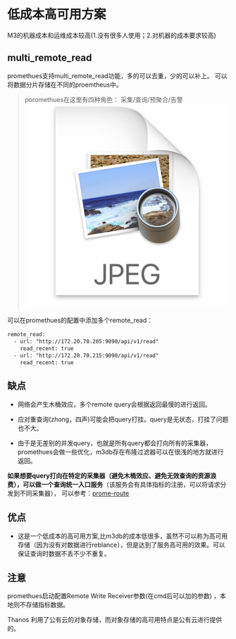 # 低成本高可用方案

M3的机器成本和运维成本较高(1.没有很多人使用；2.对机器的成本要求较高)


## multi_remote_read

promethues支持multi_remote_read功能，多的可以去重，少的可以补上。 可以将数据分片存储在不同的proemtheus中。

> poromethues在这里有四种角色： 采集/查询/预聚合/告警
![img.png](image/ha-prometheus-arch.png)

可以在promethues的配置中添加多个remote_read： 
```
remote_read:
  - url: "http://172.20.70.205:9090/api/v1/read"
    read_recent: true
  - url: "http://172.20.70.215:9090/api/v1/read"
    read_recent: true
```



## 缺点

- 网络会产生木桶效应，多个remote query会根据返回最慢的进行返回。

- 应对重查询(zhong，四声)可能会把query打挂。query是无状态，打挂了问题也不大。

- 由于是无差别的并发query，也就是所有query都会打向所有的采集器，promethues会做一些优化，m3db存在布隆过滤器可以在很浅的地方就进行返回。

**如果想要query打向在特定的采集器（避免木桶效应、避免无效查询的资源浪费），可以做一个查询统一入口服务**（该服务会有具体指标的注册，可以将请求分发到不同采集器），
可以参考：[prome-route](https://zhuanlan.zhihu.com/p/231914857)


## 优点

- 这是一个低成本的高可用方案,比m3db的成本低很多，虽然不可以称为高可用存储（因为没有对数据进行reblance），但是达到了服务高可用的效果。可以保证查询时数据不丢不少不重复。


## 注意

promethues启动配置Remote Write Receiver参数(在cmd后可以加的参数) ，本地则不存储指标数据。 

Thanos 利用了公有云的对象存储，而对象存储的高可用特点是公有云进行提供的。

